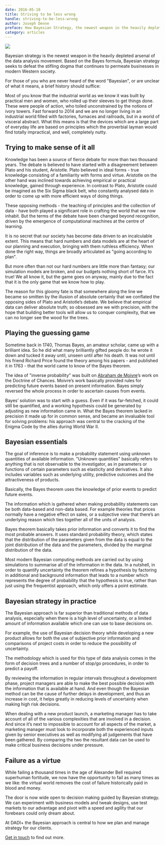 ```yaml
---
date: 2016-05-10
title: Striving to be less wrong
handle: striving-to-be-less-wrong
author: Joseph Denne
preface: How Bayesian Strategy, the newest weapon in the heavily depleted arsenal of the data analysis movement, is taking over.
category: articles
---
```


![](http://52.50.38.122/workspace/uploads/images/insights/evolution-550964c7ee838.jpg)

Bayesian strategy is the newest weapon in the heavily depleted arsenal of the data analysis movement. Based on the Bayes formula, Bayesian strategy seeks to defeat the stifling dogma that continues to permeate businesses in modern Western society.

For those of you who are never heard of the word "Bayesian", or are unclear of what it means, a brief history should suffice:

Most of you know that the industrial world as we know it was built by practical men and women, who rolled up their sleeves to get things done. These were people of action, who toiled unconstrained by the notions of ivory towers. Fast forward to 2014 and we are no longer living in an industrial world filled with factories, furnaces and railroads, but in a world of visceral abstract. What this means is that the devices which are a large part of everyday life are based on principles which the proverbial layman would find totally impractical, and well, completely nutty.

## Trying to make sense of it all

Knowledge has been a source of fierce debate for more than two thousand years. The debate is believed to have started with a disagreement between Plato and his student, Aristotle. Plato believed in ideal forms - true knowledge consisting of a familiarity with forms and virtue. Aristotle on the other hand was inclined towards achieving empirical or practical knowledge, gained through experience. In contrast to Plato, Aristotle could be imagined as the Six Sigma black belt, who constantly analysed data in order to come up with more efficient ways of doing things.

These opposing methods - the teaching of principles and the collection of data - have both played a significant role in crafting the world that we now inhabit. But the terms of the debate have been changed beyond recognition, driven by the emergence of computational machines at the centre of learning.

It is no secret that our society has become data driven to an incalculable extent. This means that hard numbers and data models are at the heart of our planning and execution, bringing with them ruthless efficiency. When done the right way, things are broadly articulated as "going according to plan".

But more often than not our hard numbers are little more than fantasy; our simulation models are broken, and our budgets nothing short of farce. It’s true! We all know it, but the game goes on anyway, mainly due to the fact that it is the only game that we know how to play.

The reason for this gloomy fate is that somewhere along the line we became so smitten by the illusion of absolute certainly that we conflated the opposing sides of Plato and Aristotle’s debate. We believe that empirical data can deliver absolute truth; so obsessed are we with precision, with the hope that building better tools will allow us to conquer complexity, that we can no longer see the wood for the trees.

## Playing the guessing game

Sometime back in 1740, Thomas Bayes, an amateur scholar, came up with a brilliant idea. So he did what many brilliantly gifted people do: he wrote it down and tucked it away until, unseen until after his death. It was not until his friend Richard Price found the theory among his papers - and published it in 1763 - that the world came to know of the Bayes theorem.

The idea of "inverse probability" was built on [Abraham de Moivre](http://en.wikipedia.org/wiki/Abraham_de_Moivre)’s work on the Doctrine of Chances. Moivre’s work basically provided rules for predicting future events based on present information. Bayes simply reversed the whole process in order to ascertain causes from events.

Bayes’ solution was to start with a guess. Even if it was far-fetched, it could still be quantified, and a working hypothesis could be generated by adjusting as new information came in. What the Bayes theorem lacked in precision it made up for in common sense, and became an invaluable tool for solving problems: his approach was central to the cracking of the Enigma Code by the allies during World War II.

## Bayesian essentials

The goal of inference is to make a probability statement using unknown quantities of available information. "Unknown quantities" basically refers to anything that is not observable to the investigator, as in parameters or functions of certain parameters such as elasticity and derivatives. It also includes variables such as underlying utility, predictive outcomes and the attractiveness of products.

Basically, the Bayes theorem uses the knowledge of prior events to predict future events.

The information which is gathered when making probability statements can be both data-based and non-data based. For example theories that prices normally have a negative effect on sales, or a subjective view that there’s an underlying reason which ties together all of the units of analysis.

Bayes theorem basically takes prior information and converts it to find the most probable answers. It uses standard probability theory, which states that the distribution of the parameters given from the data is equal to the joint distribution of the data and the parameters, divided by the marginal distribution of the data.

Most modern Bayesian computing methods are carried out by using simulations to summarise all of the information in the data. In a nutshell, in order to quantify uncertainty the theorem refines a hypothesis by factoring in additional and background information that leads to a number which represents the degree of probability that the hypothesis is true, rather than just using the frequentist approach, which only offers a point estimate.

## Bayesian strategy in practice

The Bayesian approach is far superior than traditional methods of data analysis, especially when there is a high level of uncertainty, or a limited amount of information available which one can use to base decisions on.

For example, the use of Bayesian decision theory while developing a new product allows for both the use of subjective prior information and comparisons of project costs in order to reduce the possibility of uncertainty.

The methodology which is used for this type of data analysis comes in the form of decision trees and a number of stop/go procedures, in order to predict a payoff.

By reviewing the information in regular intervals throughout a development phase, project managers are able to make the best possible decision with the information that is available at hand. And even though the Bayesian method can be the cause of further delays in development, and thus an increase in cost, it helps greatly in reducing levels of uncertainty when making high risk decisions.

When dealing with a new product launch, a marketing manager has to take account of all of the various complexities that are involved in a decision. And since it’s next to impossible to account for all aspects of the market, a marketing manager must look to incorporate both the experienced inputs given by senior executives as well as modifying all judgements that have been gathered. By comparing the two the resultant data can be used to make critical business decisions under pressure.

## Failure as a virtue

While failing a thousand times in the age of Alexander Bell required superhuman fortitude, we now have the opportunity to fail as many times as we like: the virtual world removes the cost of failure historically paid in blood and money.

The door is now wide open to decision making guided by Bayesian strategy. We can experiment with business models and tweak designs, use test markets to our advantage and pivot with a speed and agility that our forebears could only dream about.

At DADI+ the Bayesian approach is central to how we plan and manage strategy for our clients.

[Get in touch](/contact/) to find out more.
